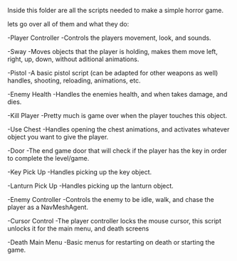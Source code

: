 Inside this folder are all the scripts needed to make a simple horror game.

lets go over all of them and what they do:

-Player Controller
	-Controls the players movement, look, and sounds.

-Sway
	-Moves objects that the player is holding, makes them move 
	 left, right, up, down, without aditional animations.

-Pistol
	-A basic pistol script (can be adapted for other weapons
	 as well) handles, shooting, reloading, animations, etc.

-Enemy Health
	-Handles the enemies health, and when takes damage, and
	 dies.

-Kill Player
	-Pretty much is game over when the player touches this
	 object.

-Use Chest
	-Handles opening the chest animations, and activates
	 whatever object you want to give the player.

-Door
	-The end game door that will check if the player has the 
	 key in order to complete the level/game.

-Key Pick Up
	-Handles picking up the key object.

-Lanturn Pick Up
	-Handles picking up the lanturn object.

-Enemy Controller
	-Controls the enemy to be idle, walk, and chase the player
	 as a NavMeshAgent.

-Cursor Control
	-The player controller locks the mouse cursor, this script
	 unlocks it for the main menu, and death screens

-Death Main Menu
	-Basic menus for restarting on death or starting the game.
